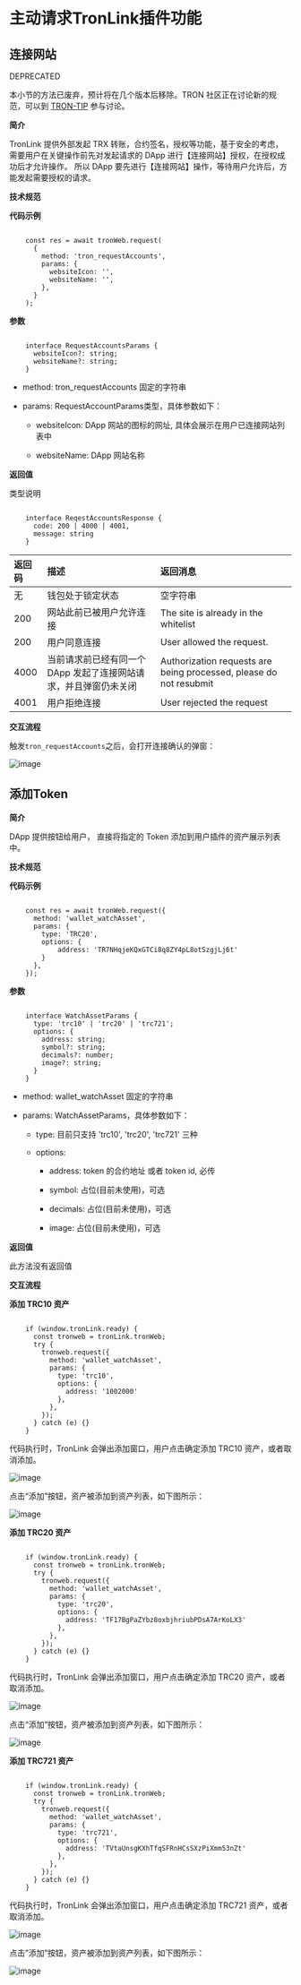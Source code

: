 # 主动请求TronLink插件功能

## 连接网站

<span class="deprecated">DEPRECATED</span>

本小节的方法已废弃，预计将在几个版本后移除。TRON 社区正在讨论新的规范，可以到 [TRON-TIP](https://github.com/tronprotocol/tips/issues/463) 参与讨论。


**简介**

TronLink 提供外部发起 TRX 转账，合约签名，授权等功能，基于安全的考虑， 需要用户在关键操作前先对发起请求的 DApp 进行【连接网站】授权，在授权成功后才允许操作。 所以 DApp 要先进行【连接网站】操作，等待用户允许后，方能发起需要授权的请求。

**技术规范**

**代码示例**

```shell

    const res = await tronWeb.request(
      {
        method: 'tron_requestAccounts',
        params: {
          websiteIcon: '',
          websiteName: '',
        },
      }
    );
```
**参数**

```shell

    interface RequestAccountsParams {
      websiteIcon?: string;
      websiteName?: string;
    }
```
  * method: tron_requestAccounts 固定的字符串

  * params: RequestAccountParams类型，具体参数如下：

    * websiteIcon: DApp 网站的图标的网址, 具体会展示在用户已连接网站列表中

    * websiteName: DApp 网站名称

**返回值**

类型说明

```shell

    interface ReqestAccountsResponse {
      code: 200 | 4000 | 4001,
      message: string
    }
```

| 返回码 | 描述 | 返回消息 |
|:-------|:-------|:-------|
| 无  | 钱包处于锁定状态   | 空字符串  |
| 200  | 网站此前已被用户允许连接   | The site is already in the whitelist  |
| 200  | 用户同意连接   | User allowed the request.  |
| 4000  | 当前请求前已经有同一个 DApp 发起了连接网站请求，并且弹窗仍未关闭   | Authorization requests are being processed, please do not resubmit  |
| 4001  | 用户拒绝连接   | User rejected the request  |


**交互流程**

触发`tron_requestAccounts`之后，会打开连接确认的弹窗：

![image](../images/zh_cha-jian-qian-bao_zhu-dong-qing-qiu-tronlink-cha-jian-gong-neng_lian-jie-wang-zhan_img_0.jpg)


## 添加Token
**简介**

DApp 提供按钮给用户， 直接将指定的 Token 添加到用户插件的资产展示列表中。

**技术规范**

**代码示例**

```shell

    const res = await tronWeb.request({
      method: 'wallet_watchAsset',
      params: {
        type: 'TRC20',
        options: {
            address: 'TR7NHqjeKQxGTCi8q8ZY4pL8otSzgjLj6t'
        }
      },
    });
```
**参数**

```shell

    interface WatchAssetParams {
      type: 'trc10' | 'trc20' | 'trc721';
      options: {
        address: string;
        symbol?: string;
        decimals?: number;
        image?: string;
      }
    }
```
  * method: wallet_watchAsset 固定的字符串

  * params: WatchAssetParams，具体参数如下：

    * type: 目前只支持 'trc10', 'trc20', 'trc721' 三种

    * options:

        * address: token 的合约地址 或者 token id, 必传

        * symbol: 占位(目前未使用)，可选

        * decimals: 占位(目前未使用)，可选

        * image: 占位(目前未使用)，可选

**返回值**

此方法没有返回值

**交互流程**

**添加 TRC10 资产**

```shell

    if (window.tronLink.ready) {
      const tronweb = tronLink.tronWeb;
      try {
        tronweb.request({
          method: 'wallet_watchAsset',
          params: {
            type: 'trc10',
            options: {
              address: '1002000'
            },
          },
        });
      } catch (e) {}
    }
```
代码执行时，TronLink 会弹出添加窗口，用户点击确定添加 TRC10 资产，或者取消添加。

![image](../images/zh_cha-jian-qian-bao_zhu-dong-qing-qiu-tronlink-cha-jian-gong-neng_tian-jia-token_img_0.jpg)

点击“添加”按钮，资产被添加到资产列表，如下图所示：

![image](../images/zh_cha-jian-qian-bao_zhu-dong-qing-qiu-tronlink-cha-jian-gong-neng_tian-jia-token_img_1.jpg)


**添加 TRC20 资产**

```shell

    if (window.tronLink.ready) {
      const tronweb = tronLink.tronWeb;
      try {
        tronweb.request({
          method: 'wallet_watchAsset',
          params: {
            type: 'trc20',
            options: {
              address: 'TF17BgPaZYbz8oxbjhriubPDsA7ArKoLX3'
            },
          },
        });
      } catch (e) {}
    }
```
代码执行时，TronLink 会弹出添加窗口，用户点击确定添加 TRC20 资产，或者取消添加。

![image](../images/zh_cha-jian-qian-bao_zhu-dong-qing-qiu-tronlink-cha-jian-gong-neng_tian-jia-token_img_2.jpg)


点击“添加”按钮，资产被添加到资产列表，如下图所示：

![image](../images/zh_cha-jian-qian-bao_zhu-dong-qing-qiu-tronlink-cha-jian-gong-neng_tian-jia-token_img_3.jpg)


**添加 TRC721 资产**

```shell

    if (window.tronLink.ready) {
      const tronweb = tronLink.tronWeb;
      try {
        tronweb.request({
          method: 'wallet_watchAsset',
          params: {
            type: 'trc721',
            options: {
              address: 'TVtaUnsgKXhTfqSFRnHCsSXzPiXmm53nZt'
            },
          },
        });
      } catch (e) {}
    }
```
代码执行时，TronLink 会弹出添加窗口，用户点击确定添加 TRC721 资产，或者取消添加。

![image](../images/zh_cha-jian-qian-bao_zhu-dong-qing-qiu-tronlink-cha-jian-gong-neng_tian-jia-token_img_4.jpg)


点击”添加”按钮，资产被添加到资产列表，如下图所示：

![image](../images/zh_cha-jian-qian-bao_zhu-dong-qing-qiu-tronlink-cha-jian-gong-neng_tian-jia-token_img_5.jpg)



